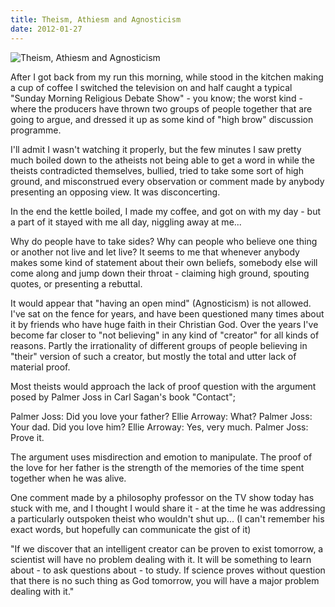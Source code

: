```yaml
---
title: Theism, Athiesm and Agnosticism
date: 2012-01-27
---
```


![Theism, Athiesm and Agnosticism](https://source.unsplash.com/9ZQzrLWV52M/1600x900)

After I got back from my run this morning, while stood in the kitchen making a cup of coffee I switched the television on and half caught a typical "Sunday Morning Religious Debate Show" - you know; the worst kind - where the producers have thrown two groups of people together that are going to argue, and dressed it up as some kind of "high brow" discussion programme.

I'll admit I wasn't watching it properly, but the few minutes I saw pretty much boiled down to the atheists not being able to get a word in while the theists contradicted themselves, bullied, tried to take some sort of high ground, and misconstrued every observation or comment made by anybody presenting an opposing view. It was disconcerting.

In the end the kettle boiled, I made my coffee, and got on with my day - but a part of it stayed with me all day, niggling away at me...

Why do people have to take sides? Why can people who believe one thing or another not live and let live? It seems to me that whenever anybody makes some kind of statement about their own beliefs, somebody else will come along and jump down their throat - claiming high ground, spouting quotes, or presenting a rebuttal.

It would appear that "having an open mind" (Agnosticism) is not allowed. I've sat on the fence for years, and have been questioned many times about it by friends who have huge faith in their Christian God. Over the years I've become far closer to "not believing" in any kind of "creator" for all kinds of reasons. Partly the irrationality of different groups of people believing in "their" version of such a creator, but mostly the total and utter lack of material proof.

Most theists would approach the lack of proof question with the argument posed by Palmer Joss in Carl Sagan's book "Contact";

Palmer Joss: Did you love your father? Ellie Arroway: What? Palmer Joss: Your dad. Did you love him? Ellie Arroway: Yes, very much. Palmer Joss: Prove it.

The argument uses misdirection and emotion to manipulate. The proof of the love for her father is the strength of the memories of the time spent together when he was alive.

One comment made by a philosophy professor on the TV show today has stuck with me, and I thought I would share it - at the time he was addressing a particularly outspoken theist who wouldn't shut up... (I can't remember his exact words, but hopefully can communicate the gist of it)

"If we discover that an intelligent creator can be proven to exist tomorrow, a scientist will have no problem dealing with it. It will be something to learn about - to ask questions about - to study. If science proves without question that there is no such thing as God tomorrow, you will have a major problem dealing with it."